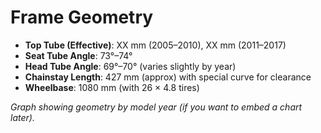 # Frame Geometry

- **Top Tube (Effective)**: XX mm (2005–2010), XX mm (2011–2017)  
- **Seat Tube Angle**: 73°–74°  
- **Head Tube Angle**: 69°–70° (varies slightly by year)  
- **Chainstay Length**: 427 mm (approx) with special curve for clearance  
- **Wheelbase**: 1080 mm (with 26 × 4.8 tires)  

_Graph showing geometry by model year (if you want to embed a chart later)._
